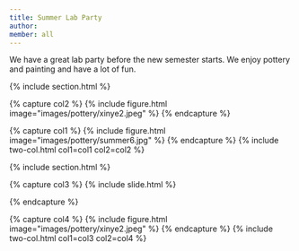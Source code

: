 ```yaml
---
title: Summer Lab Party
author: 
member: all
---
```


We have a great lab party before the new semester starts. We enjoy pottery and painting and have a lot of fun. 

{% include section.html %}

{% capture col2 %} 
{%
  include figure.html
  image="images/pottery/xinye2.jpeg"
%}
{% endcapture %}

{% capture col1 %}
{%
  include figure.html
  image="images/pottery/summer6.jpg"
%}
{% endcapture %}
{% include two-col.html col1=col1 col2=col2 %}

{% include section.html %}

{% capture col3 %} 
{% include slide.html %}


{% endcapture %}

{% capture col4 %}
{%
  include figure.html
  image="images/pottery/xinye2.jpeg"
%}
{% endcapture %}
{% include two-col.html col1=col3 col2=col4 %}
